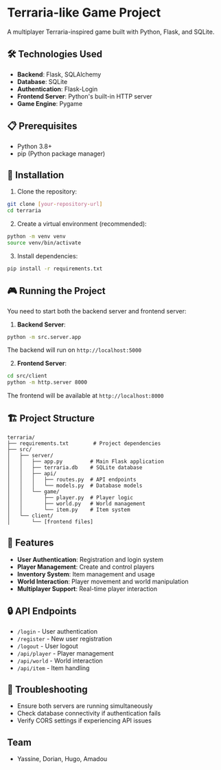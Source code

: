 # Terraria-like Game Project

A multiplayer Terraria-inspired game built with Python, Flask, and SQLite.

## 🛠️ Technologies Used

- **Backend**: Flask, SQLAlchemy
- **Database**: SQLite
- **Authentication**: Flask-Login
- **Frontend Server**: Python's built-in HTTP server
- **Game Engine**: Pygame

## 📋 Prerequisites

- Python 3.8+
- pip (Python package manager)

## 🚀 Installation

1. Clone the repository:
```bash
git clone [your-repository-url]
cd terraria
```

2. Create a virtual environment (recommended):
```bash
python -m venv venv
source venv/bin/activate 
```

3. Install dependencies:
```bash
pip install -r requirements.txt
```

## 🎮 Running the Project

You need to start both the backend server and frontend server:

1. **Backend Server**:
```bash
python -m src.server.app
```
The backend will run on `http://localhost:5000`

2. **Frontend Server**:
```bash
cd src/client
python -m http.server 8000
```
The frontend will be available at `http://localhost:8000`

## 🏗️ Project Structure

```
terraria/
├── requirements.txt        # Project dependencies
├── src/
│   ├── server/
│   │   ├── app.py         # Main Flask application
│   │   ├── terraria.db    # SQLite database
│   │   ├── api/
│   │   │   ├── routes.py  # API endpoints
│   │   │   └── models.py  # Database models
│   │   └── game/
│   │       ├── player.py  # Player logic
│   │       ├── world.py   # World management
│   │       └── item.py    # Item system
│   └── client/
│       └── [frontend files]
```

## 🎯 Features

- **User Authentication**: Registration and login system
- **Player Management**: Create and control players
- **Inventory System**: Item management and usage
- **World Interaction**: Player movement and world manipulation
- **Multiplayer Support**: Real-time player interaction

## 🔒 API Endpoints

- `/login` - User authentication
- `/register` - New user registration
- `/logout` - User logout
- `/api/player` - Player management
- `/api/world` - World interaction
- `/api/item` - Item handling

## 🐛 Troubleshooting

- Ensure both servers are running simultaneously
- Check database connectivity if authentication fails
- Verify CORS settings if experiencing API issues

## Team

- Yassine, Dorian, Hugo, Amadou 
